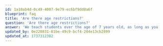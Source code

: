 ```yaml
---
id: 1a18ab4d-0c49-4007-9e79-ec6bf9dd8a6f
blueprint: faq
title: 'Are there age restrictions?'
question: 'Are there age restrictions?'
answer: 'We teach students over the age of 7 years old, as long as you are willing to learn we will be happy to teach you.'
updated_by: 0e220831-81be-49c9-bcf4-204e13cb2899
updated_at: 1737312382
---
```

